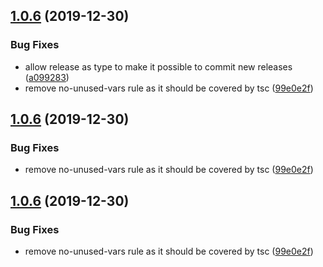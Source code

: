 ## [1.0.6](https://github.com/werkzeugkiste/eslint-config/compare/v1.0.5...v1.0.6) (2019-12-30)


### Bug Fixes

* allow release as type to make it possible to commit new releases ([a099283](https://github.com/werkzeugkiste/eslint-config/commit/a099283c7e7fc1a903423506d042a1efa8527c55))
* remove no-unused-vars rule as it should be covered by tsc ([99e0e2f](https://github.com/werkzeugkiste/eslint-config/commit/99e0e2fb048e34203af911b564abb19491c8060b))

## [1.0.6](https://github.com/werkzeugkiste/eslint-config/compare/v1.0.5...v1.0.6) (2019-12-30)


### Bug Fixes

* remove no-unused-vars rule as it should be covered by tsc ([99e0e2f](https://github.com/werkzeugkiste/eslint-config/commit/99e0e2fb048e34203af911b564abb19491c8060b))

## [1.0.6](https://github.com/werkzeugkiste/eslint-config/compare/v1.0.5...v1.0.6) (2019-12-30)


### Bug Fixes

* remove no-unused-vars rule as it should be covered by tsc ([99e0e2f](https://github.com/werkzeugkiste/eslint-config/commit/99e0e2fb048e34203af911b564abb19491c8060b))
